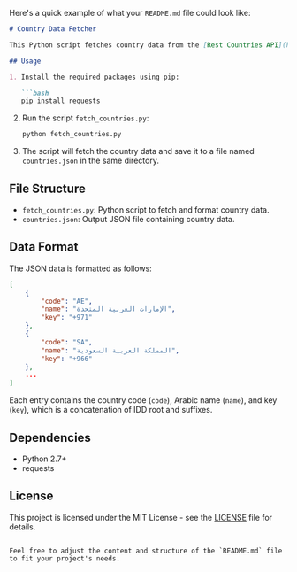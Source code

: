 Here's a quick example of what your `README.md` file could look like:

```markdown
# Country Data Fetcher

This Python script fetches country data from the [Rest Countries API](https://restcountries.com/) and formats it into a JSON file. The JSON file contains information about each country's code, Arabic name, and key (concatenation of IDD root and suffixes).

## Usage

1. Install the required packages using pip:

   ```bash
   pip install requests
   ```

2. Run the script `fetch_countries.py`:

   ```bash
   python fetch_countries.py
   ```

3. The script will fetch the country data and save it to a file named `countries.json` in the same directory.

## File Structure

- `fetch_countries.py`: Python script to fetch and format country data.
- `countries.json`: Output JSON file containing country data.

## Data Format

The JSON data is formatted as follows:

```json
[
    {
        "code": "AE",
        "name": "الإمارات العربية المتحدة",
        "key": "+971"
    },
    {
        "code": "SA",
        "name": "المملكة العربية السعودية",
        "key": "+966"
    },
    ...
]
```

Each entry contains the country code (`code`), Arabic name (`name`), and key (`key`), which is a concatenation of IDD root and suffixes.

## Dependencies

- Python 2.7+
- requests

## License

This project is licensed under the MIT License - see the [LICENSE](LICENSE) file for details.
```

Feel free to adjust the content and structure of the `README.md` file to fit your project's needs.
